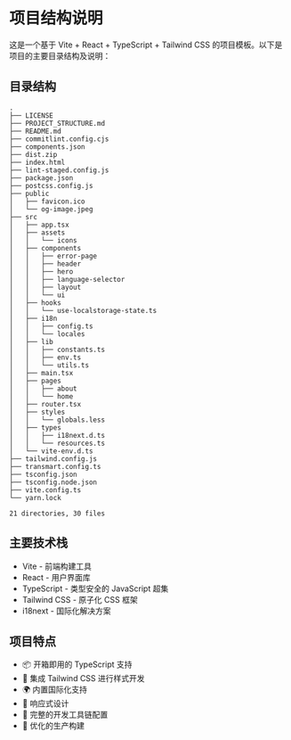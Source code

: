 <!--
 * @Author: Diana Tang
 * @Date: 2025-05-21 16:56:16
 * @LastEditors: Diana Tang
 * @Description: some description
 * @FilePath: /vite-react-ts-tailwind-starter/PROJECT_STRUCTURE.md
-->
# 项目结构说明

这是一个基于 Vite + React + TypeScript + Tailwind CSS 的项目模板。以下是项目的主要目录结构及说明：

## 目录结构

```
.
├── LICENSE
├── PROJECT_STRUCTURE.md
├── README.md
├── commitlint.config.cjs
├── components.json
├── dist.zip
├── index.html
├── lint-staged.config.js
├── package.json
├── postcss.config.js
├── public
│   ├── favicon.ico
│   └── og-image.jpeg
├── src
│   ├── app.tsx
│   ├── assets
│   │   └── icons
│   ├── components
│   │   ├── error-page
│   │   ├── header
│   │   ├── hero
│   │   ├── language-selector
│   │   ├── layout
│   │   └── ui
│   ├── hooks
│   │   └── use-localstorage-state.ts
│   ├── i18n
│   │   ├── config.ts
│   │   └── locales
│   ├── lib
│   │   ├── constants.ts
│   │   ├── env.ts
│   │   └── utils.ts
│   ├── main.tsx
│   ├── pages
│   │   ├── about
│   │   └── home
│   ├── router.tsx
│   ├── styles
│   │   └── globals.less
│   ├── types
│   │   ├── i18next.d.ts
│   │   └── resources.ts
│   └── vite-env.d.ts
├── tailwind.config.js
├── transmart.config.ts
├── tsconfig.json
├── tsconfig.node.json
├── vite.config.ts
└── yarn.lock

21 directories, 30 files
```

## 主要技术栈

- Vite - 前端构建工具
- React - 用户界面库
- TypeScript - 类型安全的 JavaScript 超集
- Tailwind CSS - 原子化 CSS 框架
- i18next - 国际化解决方案

## 项目特点

- 📦 开箱即用的 TypeScript 支持
- 🎨 集成 Tailwind CSS 进行样式开发
- 🌍 内置国际化支持
- 📱 响应式设计
- 🔧 完整的开发工具链配置
- 🚀 优化的生产构建

